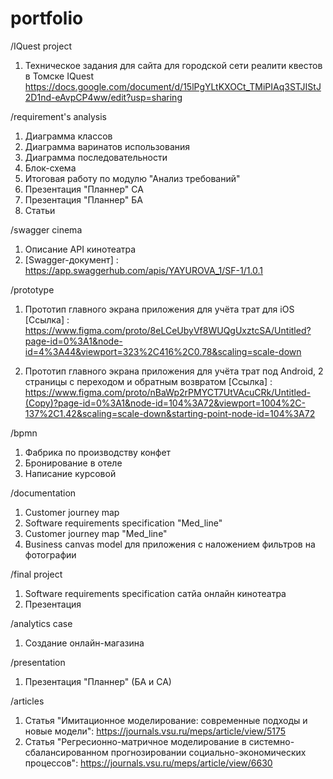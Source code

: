 # portfolio

/IQuest project
1. Техническое задания для сайта для городской сети реалити квестов в Томске IQuest
   https://docs.google.com/document/d/15lPgYLtKXOCt_TMiPIAq3STJIStJ2D1nd-eAvpCP4ww/edit?usp=sharing
   
/requirement's analysis  
1. Диаграмма классов  
2. Диаграмма варинатов использования  
3. Диаграмма последовательности   
4. Блок-схема  
5. Итоговая работу по модулю "Анализ требований"
6. Презентация "Планнер" СА
7. Презентация "Планнер" БА
8. Статьи 

/swagger cinema
 
1. Описание API кинотеатра
2. [Swagger-документ] : https://app.swaggerhub.com/apis/YAYUROVA_1/SF-1/1.0.1

/prototype

1. Прототип главного экрана приложения для учёта трат для iOS
[Cсылка] : https://www.figma.com/proto/8eLCeUbyVf8WUQgUxztcSA/Untitled?page-id=0%3A1&node-id=4%3A44&viewport=323%2C416%2C0.78&scaling=scale-down

2. Прототип главного экрана приложения для учёта трат под Android, 2 страницы с переходом и обратным возвратом [Ссылка] : https://www.figma.com/proto/nBaWp2rPMYCT7UtVAcuCRk/Untitled-(Copy)?page-id=0%3A1&node-id=104%3A72&viewport=1004%2C-137%2C1.42&scaling=scale-down&starting-point-node-id=104%3A72

/bpmn

1. Фабрика по производству конфет
2. Бронирование в отеле
3. Написание курсовой

/documentation
 
1. Customer journey map
2. Software requirements specification "Med_line"
3. Customer journey map "Med_line"
4. Business canvas model для приложения с наложением фильтров на фотографии

/final project
1. Software requirements specification сатйа онлайн кинотеатра  
2. Презентация

/analytics case
1. Создание онлайн-магазина 

/presentation
1. Презентация "Планнер" (БА и СА)

/articles
1. Статья "Имитационное моделирование: современные подходы и новые модели": https://journals.vsu.ru/meps/article/view/5175
2. Статья "Регресионно-матричное моделирование в системно-сбалансированном прогнозировании социально-экономических процессов": https://journals.vsu.ru/meps/article/view/6630
